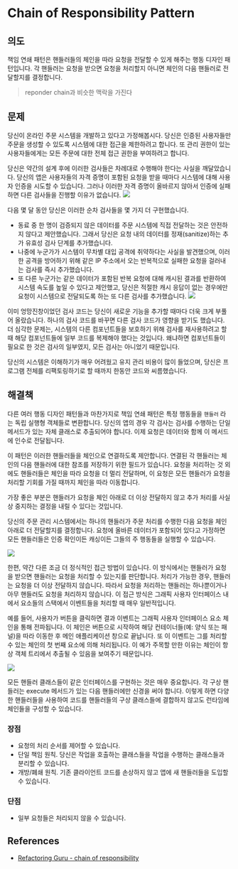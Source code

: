 # Chain of Responsibility Pattern

## 의도
책임 연쇄 패턴은 핸들러들의 체인을 따라 요청을 전달할 수 있게 해주는 행동 디자인 패턴입니다. 각 핸들러는 요청을 받으면 요청을 처리할지 아니면 체인의 다음 핸들러로 전달할지를 결정합니다. 
> reponder chain과 비슷한 맥락을 가진다

## 문제
당신이 온라인 주문 시스템을 개발하고 있다고 가정해봅시다. 당신은 인증된 사용자들만 주문을 생성할 수 있도록 시스템에 대한 접근을 제한하려고 합니다. 또 관리 권한이 있는 사용자들에게는 모든 주문에 대한 전체 접근 권한을 부여하려고 합니다. 

당신은 약간의 설계 후에 이러한 검사들은 차례대로 수행해야 한다는 사실을 깨달았습니다. 당신의 앱은 사용자들의 자격 증명이 포함된 요청을 받을 때마다 시스템에 대해 사용자 인증을 시도할 수 있습니다. 그러나 이러한 자격 증명이 올바르지 않아서 인증에 실패하면 다른 검사들을 진행할 이유가 없습니다. 
![](https://i.imgur.com/1BXyln7.png)

다음 몇 달 동안 당신은 이러한 순차 검사들을 몇 가지 더 구현했습니다. 
- 동료 중 한 명이 검증되지 않은 데이터를 주문 시스템에 직접 전달하는 것은 안전하지 않다고 제안했습니다. 그래서 당신은 요청 내의 데이터를 정재(sanitize)하는 추가 유효성 검사 단계를 추가했습니다.
- 나중에 누군가가 시스템이 무차별 대입 공격에 취약하다는 사실을 발견했으며, 이러한 공격을 방어하기 위해 같은 IP 주소에서 오는 반복적으로 실패한 요청을 걸러내는 검사를 즉시 추가했습니다. 
- 또 다른 누군가는 같은 데이터가 포함된 반복 요청에 대해 캐시된 결과를 반환하여 시스템 속도를 높일 수 있다고 제안했고, 당신은 적절한 캐시 응답이 없는 경우에만 요청이 시스템으로 전달되도록 하는 또 다른 검사를 추가했습니다.
![](https://i.imgur.com/0v77R4l.png)

이미 엉망진창이었던 검사 코드는 당신이 새로운 기능을 추가할 때마다 더욱 크게 부풀어 올랐습니다. 하나의 검사 코드를 바꾸면 다른 검사 코드가 영향을 받기도 했습니다. 더 심각한 문제는, 시스템의 다른 컴포넌트들을 보호하기 위해 검사를 재사용하려고 할 때 해당 컴포넌트들에 일부 코드를 복제해야 했다는 것입니다. 왜냐하면 컴포넌트들이 필요로 한 것은 검사의 일부였지, 모든 검사는 아니었기 때문입니다.

당신의 시스템은 이해하기가 매우 어려웠고 유지 관리 비용이 많이 들었으며, 당신은 프로그램 전체를 리팩토링하기로 할 때까지 한동안 코드와 씨름했습니다. 

## 해결책

다른 여러 행동 디자인 패턴들과 마찬가지로 책임 연쇄 패턴은 특정 행동들을 `핸들러` 라는 독립 실행형 객체들로 변환합니다. 당신의 앱의 경우 각 검사는 검사를 수행하는 단일 메서드가 있는 자체 클래스로 추출되어야 합니다. 이제 요청은 데이터와 함께 이 메서드에 인수로 전달됩니다.

이 패턴은 이러한 핸들러들을 체인으로 연결하도록 제안합니다. 연결된 각 핸들러는 체인의 다음 핸들러에 대한 참조를 저장하기 위한 필드가 있습니다. 요청을 처리하는 것 외에도 핸들러들은 체인을 따라 요청을 더 멀리 전달하며, 이 요청은 모든 핸들러가 요청을 처리할 기회를 가질 때까지 체인을 따라 이동합니다.

가장 좋은 부분은 핸들러가 요청을 체인 아래로 더 이상 전달하지 않고 추가 처리를 사실상 중지하는 결정을 내릴 수 있다는 것입니다. 

당신의 주문 관리 시스템에서는 하나의 핸들러가 주문 처리를 수행한 다음 요청을 체인 아래로 더 전달할지를 결정합니다. 요청에 올바른 데이터가 포함되어 있다고 가정하면 모든 핸들러들은 인증 확인이든 캐싱이든 그들의 주 행동들을 실행할 수 있습니다. 

![](https://i.imgur.com/i2lhd8L.png)

한편, 약간 다른 조금 더 정식적인 접근 방법이 있습니다. 이 방식에서는 핸들러가 요청을 받으면 핸들러는 요청을 처리할 수 있는지를 판단합니다. 처리가 가능한 경우, 핸들러는 요청을 더 이상 전달하지 않습니다. 따라서 요청을 처리하는 핸들러는 하나뿐이거나 아무 핸들러도 요청을 처리하지 않습니다. 이 접근 방식은 그래픽 사용자 인터페이스 내에서 요소들의 스택에서 이벤트들을 처리할 때 매우 일반적입니다. 

예를 들어, 사용자가 버튼을 클릭하면 결과 이벤트는 그래픽 사용자 인터페이스 요소 체인을 통해 전파됩니다. 이 체인은 버튼으로 시작하여 해당 컨테이너들(예: 양식 또는 패널)을 따라 이동한 후 메인 애플리케이션 창으로 끝납니다. 또 이 이벤트는 그를 처리할 수 있는 체인의 첫 번째 요소에 의해 처리됩니다. 이 예가 주목할 만한 이유는 체인이 항상 객체 트리에서 추출될 수 있음을 보여주기 때문입니다. 

![](https://i.imgur.com/fa1cPKf.png)

모든 핸들러 클래스들이 같은 인터페이스를 구현하는 것은 매우 중요합니다. 각 구상 핸들러는 execute 메서드가 있는 다음 핸들러에만 신경을 써야 합니다. 이렇게 하면 다양한 핸들러들을 사용하여 코드를 핸들러들의 구상 클래스들에 결합하지 않고도 런타임에 체인들을 구성할 수 있습니다. 

### 장점
- 요청의 처리 순서를 제어할 수 있습니다.
- 단일 책임 원칙. 당신은 작업을 호출하는 클래스들을 작업을 수행하는 클래스들과 분리할 수 있습니다.
- 개방/폐쇄 원칙. 기존 클라이언트 코드를 손상하지 않고 앱에 새 핸들러들을 도입할 수 있습니다.

### 단점
- 일부 요청들은 처리되지 않을 수 있습니다.
## References
- [Refactoring Guru - chain of responsibility](https://refactoring.guru/ko/design-patterns/chain-of-responsibility)
